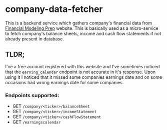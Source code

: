 # company-data-fetcher

This is a backend service which gathers company's financial data from [Financial Modeling Prep](https://financialmodelingprep.com/) website.
This is basically used as a micro-service to fetch company's balance sheets, income and cash flow statements if not already present in database.

## TLDR;

I've a free account registered with this website and I've sometimes noticed that the `earning_calendar` endpoint is not accurate in it's response.
Upon using it I noticed that it missed some companies earnings date and on some occasions had wrong earnings date for some companies.

### Endpoints supported:

- GET `/company/<ticker>/balanceSheet`
- GET `/company/<ticker>/incomeStatement`
- GET `/company/<ticker>/cashFlowStatement`
- GET `/earningscalendar`
